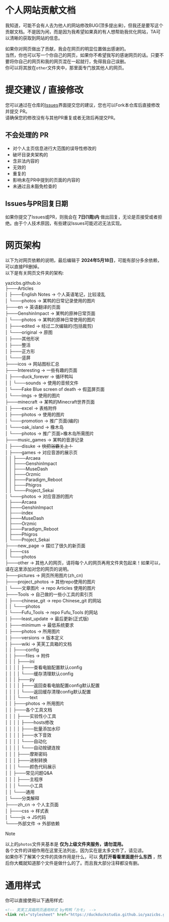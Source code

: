 # 个人网站贡献文档
我知道，可能不会有人去为他人的网站修改BUG(顶多提出来)，但我还是要写这个贡献文档。不是因为闲，而是因为我希望如果真的有人想帮助我优化网站，TA可以清晰的获取到网站的信息。  

如果你对网页做出了贡献，我会在网页的明显位置做出感谢的。  
当然，你也可以写一个你自己的网页，如果你不希望我写的感谢网页的话。只要不要将你自己的网页和我的网页混在一起就行，免得我自己误删。  
你可以将其放在`other`文件夹中，那里面专门放其他人的网页。  

# 提交建议 / 直接修改
您可以通过在仓库的[Issues](https://github.com/DuckDuckStudio/yazicbs.github.io/issues)界面提交您的建议，您也可以Fork本仓库后直接修改并提交 PR。  
请确保您的修改没有与其他PR重复或者无效后再提交PR。  

## 不会处理的 PR
- 对个人主页信息进行大范围的误导性修改的
- 破坏目录夹架构的
- 含非法内容的
- 无效的
- 重复的
- 影响未在PR中提到的页面的内容的
- 未通过且未豁免检查的

## Issues与PR回复日期
如果你提交了Issues或PR，则我会在 **7日(1周)内** 做出回复，无论是否接受或者拒绝。由于个人技术原因，有些建议Issues可能迟迟无法实现。  

# 网页架构
以下为对网页依赖的说明，最后编辑于 **2024年5月18日**，可能有部分多余依赖，可以直接PR删掉。  
以下是有关网页文件夹的架构:  

yazicbs.github.io  
├───Articles  
│   ├───English Notes → 个人英语笔记，比较凌乱  
│   └───photos → 某鸭的日常记录使用的图片  
├───en → 英语翻译的页面  
├───GenshinImpact → 某鸭的原神日常页面  
│   └───photos → 某鸭的原神日常使用的图片  
│       ├───edited → 经过二次编辑的(包括裁剪)  
│       └───original → 原图  
│           ├───其他形状  
│           ├───整活  
│           ├───正方形  
│           └───竖屏  
├───icos → 网站图标汇总  
├───Interesting → 一些有趣的页面  
│   ├───duck_forever → 循环鸭叫  
│   │   └───sounds → 使用的音频文件  
│   └───Fake Blue screen of death → 假蓝屏页面  
│       └───imgs → 使用的图片  
├───minecraft → 某鸭的Minecraft世界页面  
│   ├───excel → 表格附件  
│   ├───photos → 使用的图片  
│   └───promotion → 推广页面(编的)  
│       └───oak_island → 橡木岛  
│           └───photos → 推广页面>橡木岛所需图片  
├───music_games → 某鸭的音游记录  
│   ├───disuke → ~~快把浴霸关上！~~  
│   ├───games → 对应音游的展示页  
│   │   ├───Arcaea  
│   │   ├───GenshinImpact  
│   │   ├───MuseDash  
│   │   ├───Orzmic  
│   │   ├───Paradigm_Reboot  
│   │   ├───Phigros  
│   │   └───Project_Sekai  
│   └───photos → 对应音游的图片  
│       ├───Arcaea  
│       ├───GenshinImpact  
│       ├───index  
│       ├───MuseDash  
│       ├───Orzmic  
│       ├───Paradigm_Reboot  
│       ├───Phigros  
│       └───Project_Sekai  
├───new_page → 摆烂了很久的新页面  
│   ├───css  
│   └───photos  
├───other → 其他人的网页，请将每个人的网页再用文件夹包起来！如果可以，请在这里添加对您的网页的说明。  
├───pictures → 网页所用图片(zh_cn)  
├───project_photos → 其他repo使用的图片  
│   └───文章图片 → repo Articles 使用的图片  
├───Tools → 自己做的一些小工具的索引页  
│   ├───chinese_git → repo Chinese_git 的网站  
│   │   └───photos  
│   └───Fufu_Tools → repo Fufu_Tools 的网站  
│       ├───least_update → 最后更新(正式版)  
│       ├───minimum → 最低系统要求  
│       ├───photos → 所用图片  
│       ├───versions → 版本定义  
│       ├───wiki → 芙芙工具箱的文档  
│       │   ├───config  
│       │   ├───files → 附件  
│       │   │   ├───ini  
│       │   │   │   ├───查看电脑配置默认config  
│       │   │   │   └───缓存清理默认config  
│       │   │   ├───py  
│       │   │   │   ├───返回查看电脑配置config默认配置  
│       │   │   │   └───返回缓存清理config默认配置  
│       │   │   └───text  
│       │   ├───photos → 所用图片  
│       │   ├───各个工具文档  
│       │   │   ├───实验性小工具  
│       │   │   │   ├───hosts修改  
│       │   │   │   ├───批量添加水印  
│       │   │   │   ├───水下音效  
│       │   │   │   └───自动化  
│       │   │   │       └───自动按键连按  
│       │   │   ├───摩斯密码  
│       │   │   ├───进制转换  
│       │   │   └───颜色代码展示  
│       │   ├───常见问题Q&A  
│       │   │   ├───主程序  
│       │   │   └───小工具  
│       │   └───通用  
│       └───分类解释  
├───zh_cn → 个人主页面  
│   ├───css → 样式表  
│   └───js → JS代码  
└───外部文件 → 外部依赖  

> [!NOTE]
> 以上的`photos`文件夹基本是 **仅为上级文件夹服务，请勿混用。**  
> 各个文件的详细作用在这里无法列出，因为实在是太多文件了，请见谅。  
> 如果你不了解某个文件的具体作用是什么，可以 **先打开看看里面是什么东西** ，然后你大概就知道那个文件是做什么的了。而且我大部分注释都没有删。  

# 通用样式
你可以直接使用以下通用样式:  
```html
<!-- 芙芙工具箱网页通用样式 by鸭鸭「カモ」 -->
<link rel="stylesheet" href="https://duckduckstudio.github.io/yazicbs.github.io/Tools/Fufu_Tools/css/universal.css">
```

